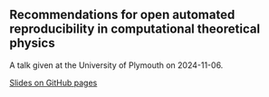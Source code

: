 ## Recommendations for open automated reproducibility in computational theoretical physics

A talk given at the University of Plymouth on 2024-11-06.

[Slides on GitHub pages](https://edbennett.github.io/plymouth-talk-20241106)
